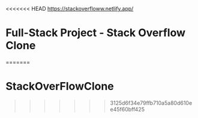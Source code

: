 <<<<<<< HEAD
https://stackoverfloww.netlify.app/
# Full-Stack Project - Stack Overflow Clone
=======
# StackOverFlowClone
>>>>>>> 3125d6f34e79ffb710a5a80d610ee45f60bff425
